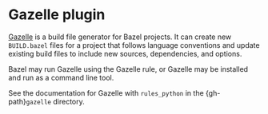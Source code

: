 # Gazelle plugin

[Gazelle](https://github.com/bazelbuild/bazel-gazelle)
is a build file generator for Bazel projects. It can create new `BUILD.bazel` files for a project that follows language conventions and update existing build files to include new sources, dependencies, and options.

Bazel may run Gazelle using the Gazelle rule, or Gazelle may be installed and run as a command line tool.

See the documentation for Gazelle with `rules_python` in the {gh-path}`gazelle`
directory.
